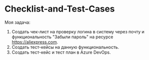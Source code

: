 # Checklist-and-Test-Cases

Моя задача:

1. Создать чек-лист на проверку логина в систему через почту и функциональность "Забыли пароль" на ресурсе https://aliexpress.com.
2. Создать тест-кейсы на данную функциональность.
3. Создать тест-кейс и тест план в Azure DevOps.
